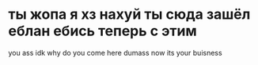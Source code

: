 ты жопа
я хз нахуй ты сюда зашёл
еблан
ебись теперь с этим
=====================
you ass
idk why do you come here
dumass
now its your buisness
